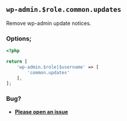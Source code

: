 ## `wp-admin.$role.common.updates`

Remove wp-admin update notices.

### Options;

```php
<?php

return [
	'wp-admin.$role|$username' => [
		'common.updates'
	],
];
```

### Bug?

- **[Please open an issue](https://github.com/darrenjacoby/intervention/issues/new?title=[wp-admin.common.updates]&labels=bug&assignees=darrenjacoby)**
